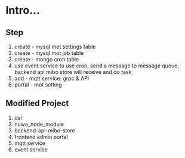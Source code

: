 # Intro...

## Step

1. create - mysql mot settings table
2. create - mysql mot job table
3. create - mongo cron table
4. use event service to use cron, send a message to message queue, backend api mibo store will receive and do task
5. add - mqtt service: grpc & API
6. portal - mot setting

## Modified Project

1. dsl
2. nuwa\_node\_module
3. backend-api-mibo-store
4. frontend admin portal
5. mqtt service
6. event service



